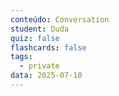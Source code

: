 ```yaml
---
conteúdo: Conversation
student: Duda
quiz: false
flashcards: false
tags:
  - private
data: 2025-07-10
---
```

